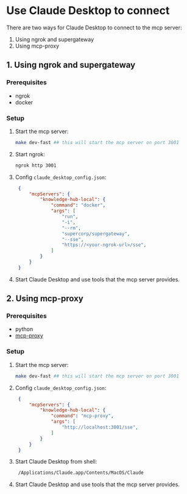 # Use Claude Desktop to connect

There are two ways for Claude Desktop to connect to the mcp server:

1. Using ngrok and supergateway
2. Using mcp-proxy

## 1. Using ngrok and supergateway

### Prerequisites

- ngrok
- docker

### Setup

1. Start the mcp server:

   ```bash
   make dev-fast ## this will start the mcp server on port 3001
   ```

2. Start ngrok:

   ```bash
   ngrok http 3001
   ```

3. Config `claude_desktop_config.json`:

   ```json
    {
        "mcpServers": {
            "knowledge-hub-local": {
                "command": "docker",
                "args": [
                    "run",
                    "-i",
                    "--rm",
                    "supercorp/supergateway",
                    "--sse",
                    "https://<your-ngrok-url>/sse",
                ]
            }
        }
    }
    ```

4. Start Claude Desktop and use tools that the mcp server provides.

## 2. Using mcp-proxy

### Prerequisites

- python
- [mcp-proxy](https://github.com/sparfenyuk/mcp-proxy)

### Setup

1. Start the mcp server:

   ```bash
   make dev-fast ## this will start the mcp server on port 3001
   ```

2. Config `claude_desktop_config.json`:

   ```json
    {
        "mcpServers": {
            "knowledge-hub-local": {
                "command": "mcp-proxy",
                "args": [
                    "http://localhost:3001/sse",
                ]
            }
        }
    }
    ```

3. Start Claude Desktop from shell:

   ```bash
    /Applications/Claude.app/Contents/MacOS/Claude
    ```

4. Start Claude Desktop and use tools that the mcp server provides.
